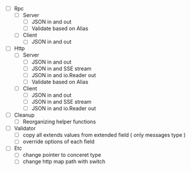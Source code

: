 - [ ] Rpc
  - [ ] Server
    - [ ] JSON in and out
    - [ ] Validate based on Alias
  - [ ] Client
    - [ ] JSON in and out
- [ ] Http
  - [ ] Server
    - [ ] JSON in and out
    - [ ] JSON in and SSE stream
    - [ ] JSON in and io.Reader out
    - [ ] Validate based on Alias
  - [ ] Client
    - [ ] JSON in and out
    - [ ] JSON in and SSE stream
    - [ ] JSON in and io.Reader out
- [ ] Cleanup
  - [ ] Reorganizing helper functions
- [ ] Validator
  - [ ] copy all extends values from extended field ( only messages type )
  - [ ] override options of each field
- [ ] Etc
  - [ ] change pointer to conceret type
  - [ ] change http map path with switch
